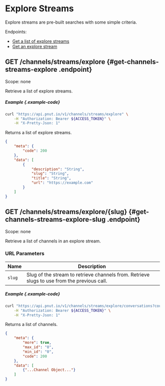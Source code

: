 # Explore Streams

Explore streams are pre-built searches with some simple criteria.

Endpoints:

* [Get a list of explore streams](#get-channels-streams-explore)
* [Get an explore stream](#get-channels-streams-explore-slug)


## <span class="method method-get">GET</span> /channels/streams/explore {#get-channels-streams-explore .endpoint}

Scope: <span class="endpoint-meta">none</span>

Retrieve a list of explore streams.

##### Example {.example-code}

```bash
curl "https://api.pnut.io/v1/channels/streams/explore" \
    -H "Authorization: Bearer ${ACCESS_TOKEN}" \
    -H "X-Pretty-Json: 1"
```

Returns a list of explore streams.

```json
{
    "meta": {
        "code": 200
    },
    "data": [
        {
            "description": "String",
            "slug": "String",
            "title": "String",
            "url": "https://example.com"
        }
    ]
}
```


## <span class="method method-get">GET</span> /channels/streams/explore/<span class="call-param">{slug}</span> {#get-channels-streams-explore-slug .endpoint}

Scope: <span class="endpoint-meta">none</span>

Retrieve a list of channels in an explore stream.

### URL Parameters

Name|Description
-|-
`slug`|Slug of the stream to retrieve channels from. Retrieve slugs to use from the previous call.

##### Example {.example-code}

```bash
curl "https://api.pnut.io/v1/channels/streams/explore/conversations?count=1" \
    -H "Authorization: Bearer ${ACCESS_TOKEN}" \
    -H "X-Pretty-Json: 1"
```

Returns a list of channels.

```json
{
    "meta": {
        "more": true,
        "max_id": "0",
        "min_id": "0",
        "code": 200
    },
    "data": [
        {"...Channel Object..."}
    ]
}
```